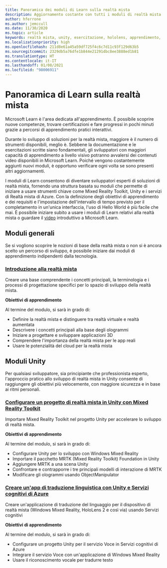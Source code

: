 ```yaml
---
title: Panoramica dei moduli di Learn sulla realtà mista
description: Aggiornamento costante con tutti i moduli di realtà mista disponibili, ospitati nella piattaforma Microsoft Learn.
author: hferrone
ms.author: jemccull
ms.date: 11/30/2020
ms.topic: article
keywords: realtà mista, unity, esercitazione, hololens, apprendimento, visore VR realtà mista, visore VR di windows mixed reality, visore per realtà virtuale, che cos'è la realtà virtuale, che cos'è la realtà aumentata, MRTK, mixed reality toolkit, traduzione, Azure, servizi cognitivi di Azure, Microsoft Learn
ms.localizationpriority: high
ms.openlocfilehash: 211d8e61a45a59df725f4c6c7d11c93f129d63b5
ms.sourcegitcommit: 2329db5a76dfe1b844e21291dbc8ee3888ed1b81
ms.translationtype: HT
ms.contentlocale: it-IT
ms.lasthandoff: 01/08/2021
ms.locfileid: "98006911"
---
```

# <a name="mixed-reality-learn-overview"></a>Panoramica di Learn sulla realtà mista

Microsoft Learn è l'area dedicata all'apprendimento. È possibile scoprire nuove competenze, trovare certificazioni e fare progressi in pochi minuti grazie a percorsi di apprendimento pratici interattivi. 

Durante lo sviluppo di soluzioni per la realtà mista, maggiore è il numero di strumenti disponibili, meglio è. Sebbene la documentazione e le esercitazioni scritte siano fondamentali, gli sviluppatori con maggiori capacità di apprendimento a livello visivo potranno avvalersi dei contenuti video disponibili in Microsoft Learn. Poiché vengono costantemente aggiunti nuovi moduli, è opportuno verificare ogni volta se sono presenti altri aggiornamenti.

I moduli di Learn consentono di diventare sviluppatori esperti di soluzioni di realtà mista, fornendo una struttura basata su moduli che permette di iniziare a usare strumenti chiave come Mixed Reality Toolkit, Unity e i servizi di Realtà mista di Azure. Con la definizione degli obiettivi di apprendimento e dei requisiti e l'impostazione dell'intervallo di tempo previsto per il completamento in un'unica interfaccia, l'uso di Hello World è più facile che mai. È possibile iniziare subito a usare i moduli di Learn relativi alla realtà mista o guardare il [video](https://channel9.msdn.com/Blogs/One-Dev-Minute/What-is-Microsoft-Learn) introduttivo a Microsoft Learn.

## <a name="general-modules"></a>Moduli generali

Se si vogliono scoprire le nozioni di base della realtà mista o non si è ancora scelto un percorso di sviluppo, è possibile iniziare dai moduli di apprendimento indipendenti dalla tecnologia.

### <a name="introduction-to-mixed-reality"></a>[Introduzione alla realtà mista](https://docs.microsoft.com/learn/modules/intro-to-mixed-reality/)

Creare una base comprendente i concetti principali, la terminologia e i processi di progettazione specifici per lo spazio di sviluppo della realtà mista.

**Obiettivi di apprendimento**

Al termine del modulo, si sarà in grado di:

* Definire la realtà mista e distinguere tra realtà virtuale e realtà aumentata
* Descrivere i concetti principali alla base degli ologrammi
* Iniziare a progettare e sviluppare applicazioni 3D
* Comprendere l'importanza della realtà mista per le app reali
* Usare le potenzialità del cloud per la realtà mista

## <a name="unity-modules"></a>Moduli Unity

Per qualsiasi sviluppatore, sia principiante che professionista esperto, l'approccio pratico allo sviluppo di realtà mista in Unity consente di raggiungere gli obiettivi più velocemente, con maggiore sicurezza e in base ai ritmi personali.

### <a name="set-up-a-mixed-reality-project-in-unity-with-the-mixed-reality-toolkit"></a>[Configurare un progetto di realtà mista in Unity con Mixed Reality Toolkit](https://docs.microsoft.com/learn/modules/mixed-reality-toolkit-project-unity/)

Importare Mixed Reality Toolkit nel progetto Unity per accelerare lo sviluppo di realtà mista.

**Obiettivi di apprendimento**

Al termine del modulo, si sarà in grado di:

* Configurare Unity per lo sviluppo con Windows Mixed Reality
* Importare il pacchetto MRTK (Mixed Reality Toolkit) Foundation in Unity
* Aggiungere MRTK a una scena Unity
* Confrontare e contrapporre i tre principali modelli di interazione di MRTK
* Modificare gli ologrammi usando ObjectManipulator

### <a name="create-a-language-translator-app-with-unity--azure-cognitive-services"></a>[Creare un'app di traduzione linguistica con Unity e Servizi cognitivi di Azure](https://docs.microsoft.com/learn/modules/create-language-translator-mixed-reality-application-unity-azure-cognitive-services/)

Creare un'applicazione di traduzione del linguaggio per il dispositivo di realtà mista (Windows Mixed Reality, HoloLens 2 e così via) usando Servizi cognitivi

**Obiettivi di apprendimento**

Al termine del modulo, si sarà in grado di:

* Configurare un progetto Unity per il servizio Voce in Servizi cognitivi di Azure
* Integrare il servizio Voce con un'applicazione di Windows Mixed Reality
* Usare il riconoscimento vocale per tradurre testo
